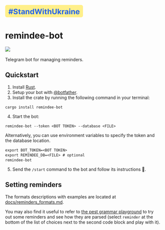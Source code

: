 [![Stand With Ukraine](https://raw.githubusercontent.com/vshymanskyy/StandWithUkraine/main/badges/StandWithUkraine.svg)](https://stand-with-ukraine.pp.ua)

# remindee-bot

<img src="https://raw.githubusercontent.com/magnickolas/remindee-bot/master/extra/logo/remindee.svg" width="150">

Telegram bot for managing reminders.

## Quickstart

1. Install [Rust].
2. Setup your bot with [@botfather](https://t.me/botfather).
3. Install the crate by running the following command in your terminal:

```console
cargo install remindee-bot
```

4. Start the bot:

```console
remindee-bot --token <BOT TOKEN> --database <FILE>
```

Alternatively, you can use environment variables to specify the token and the database location.

```console
export BOT_TOKEN=<BOT TOKEN>
export REMINDEE_DB=<FILE> # optional
remindee-bot
```

5. Send the `/start` command to the bot and follow its instructions 🤖.

## Setting reminders

The formats descriptions with examples are located at [docs/reminders_formats.md](/docs/reminders_formats.md).

You may also find it useful to refer to [the pest grammar playground][pest-grammar-playground] to try out some reminders and see how they are parsed (select `reminder` at the bottom of the list of choices next to the second code block and play with it).

[rust]: https://doc.rust-lang.org/cargo/getting-started/installation.html
[pest-grammar-playground]: https://pest.rs/?g=N4Ig5gTghgtjURALhAdwM4AIC8mD6wmAOiMaQD5lFEAuJmlJ1E9jI1AdvQL5FccB6AZgC0YzABsAljQCm0CVjEi%2BAT1kI8AVw4zM%2BgznyEAeiVX0AfpgAUZkLKu37UJ3ZItS19yHQkA-ACUQSHBmLwcMAD2HDQAFtq6NIb6uASY9tFu9lxeziR0eT5x2SR%2BIKGV4XyosrIA1ol6KUbp9qilDp2ORfb1neWVwWERACZQqk3JLa2mJKOdrr3mAwHDIdUccVFaEFMzaXMgJcsgUZ1anZ6Y3vaD6%2BubMFIcWnL7hod8hpmdUp25G75XysDIkS6nQpAnw9aF3NZDSp8CLoWQAYxiow%2BBkOYJBp1htxIaM651OgKJIAWp3uiMeYyg72isQSOj0uN%2BpzJcJIFOBUMpJx5%2BLpGwifGZ41Un0wAAEjjBSQDOtThUsgfYLBUHmK%2BDQtLJ0FKcXKjvruqtTqrKerrJqETrNrVRhxDcbcPK8R0CSrlT6ab7Tra8VrRY6IvFdkaJqlTXj4hcrpbhdbgcH7drRZsAGYQKTGk2e%2BzZpOnf5WxZODNZlGM3YFj1HdDBnwC4EQ4XXSmpnzplaZnUjPjoHQF2NFsodyl8nw9lxV-uIzZCUTKNfr5R8Pgr5SYGhSGCyTAAByiL2SbJoSjEfDHje%2BBgA5ABGR8AOjfj4ATI%2BgQBBABlABhABJEC8AAERAgBxECABUHzYABmJxHwABnfT9X0Qsg0ICf9gLAvAADkAHliIALQAUQAJVIyCYPg5EJRieIjHlB99BIZ9UIwj9v0fHCSDwioCNA8CyMo2j6Kg2CEI4CJ1AQcdCEA8SGLk4AABZuE2Phtl2GYWnvDhDBIL9eMwx8kME0yGEwdCrNfMSiNkpi7MoNTXMY%2BSImeV53iiPZUQxDhRlmBy%2BM-ABWX9rC88C3Lg%2ByEo0%2BCnheN4jyMlTMH8rK8CCvAQsxTYSrCnLcvywLgvRUrxQ4WoGndYxOLyzEJhw-U3U6jzMGdV1owsPrIwgIacNzfNev0Shm31CApRwkcwt6iIdw3DbNpvfh1pETA4i0eAOBECANHGAAjCQjxHMBlM3XRYnkAA3KAJDwUYpCeqR0CKuIIGPU7sykAAPCKbBIARQXsWQnvkLVAiBDAACpNn3Q93s%2B77fv%2BwGQZSXFwZASGKDxGG4ZIBHrGR1GD1kPA-oB2QgdByrYzaEhGXwqn0BRiIMR0GhRiiVAOHpnGmbxg5jDTbM5GuSh7BeUESAAagp-xEZ5p06nqKV0Axr6fr2BncdBgmIahkgyYgLV7PsGIKc13nh2PaQaDl1mpfSEhABQCZWQBvEmSBUUg1uELaI62rdBHD8Rz2e17VxUB65ZeiRPZlAASYA2vjiA07wDEYFPV1YjVhS%2BDzgui5L2RYmM1q7P0KvXsLqJi5iOuaDwJSxpwlu3przvYjwZl4j8PqB7bjvS%2B7pr6gnmbMCnofZ-eiZF-slf29rkeDL7yfHvz1vV670fMrkTfKG3mez-K0YJ4jWm8AH1ncGztq0bpm-d5ocun-Rj-YeyQvhN2XkfauO9gH0x2AfJeQC17VUNP3CBJ8oFr3vo-W8jJv6oPTpVd%2BOcwHjHeAgru-9sGkLwdPX%2Bsxc7UNPiPXuV9MAkNwanNBt8R5jziCwshI9558IYegs%2BetmL8H4d3ZhXtCBT2kdYXu%2BwIiSNHqxXhDd0hTx4VgawPClGV2EVwueOssAaNkdQwRiMdb6JTgnQeIiR56yMriKeTjrBShsSo-epj8bSynt4oE%2B9PGGN-ufAKhpfGaOoUgnReUL500vJsFRmDInmI4W9FJ1h742LYS-EJ0DtERS0Wo2JuS9GJIalPNOBpCyqUIhJci1E6JpWSvFepLTna2OPm9aRuUqmvRqco6JJS%2BnUOqUeIZ6S8CWNGVM8ZSTqFONqeAuZAyJkGKmQE2Zdi8DzMmTsmJ7E0k7L2RsnZKTGwrJOWs5csdI73W3Hc1hODMBQAql-TA2YgrwCvEnR5ry0RolkMeZI50ohsV7gIHhAhjRvPClKN8PC3y90%2Bd8xkE82F0LATYGwKLrAWxAGEXRaigQEqJc86U1gABkNh0CuxkB7NgxN7IYECDhY03gSBvicDw6EXKnC93WOIj5oDDD7z5cgHl8SJVICcPfIVFcY5J3uSq5O-zdyYrhXuWmrDMZG2vMnXJH1DZBSxYYVxersaM2ZkCXJA8cLzz1gbLGxtxY2qpjrJ10AOBgGQYqr%2BzqjZmoMAG41LqxbWrxtYAN9rFW7VVSq6Ou1nlyFee8nV3rfUGsoXTXM7cG7ZxTesla7wBZSHwSaQtmKGSXzwKec8WdCDVpzfrTN2VYwf2ITgwNQV2XdrzTADWWT6Xu3kLa7tZaJBDtsNTdx3aw1G2CH294A6nbjveAu3tiq2H62PIyOWdlRUGB3XgNty7DR1rPLEcRJ692jogBwLAR79C3v3fIUynKQAABonCvvvRwQISNxF6mfquxt2rDw03RpO8DHyAF03rfXSthA4MgfRm2xtn9n6bpYCNUDEB27TrpW7D20bn6TunbOiDdMcNdXw-m7mKMyPo1o-65%2Bd6D1syIYYANZ68Po0Q3QNjAm30PqfY3Hjz8TYS1BsxhDomP22BID%2BvIAaOPvsA8BxqnqJh4DAx2wgjqYwRCM5MGgUQC2GZ09KEz1nW1vN9QZtqpm9MEZgBKkOVjmq6fM0uxVpn7M%2Boic%2B-qdnT0OaPJ%2BlTXndYb3C0FzTca7kJojkmp5p1-KjDHepsTfylU0owPZKipEQIIwkFEKIC9XlxDOnuCzHBwV5UZGiEoSqpDZj3DV06rzusNcwHSqAQKsDnVkDQJqplTpol2KdDgQK03wsNGiPMIKpAOw4JN6bdc5uWban%2Bg9sSMAqyBGphTsSCtYEoMV0rdGRP-rOzYQrl2StssVfzWIQsRaFVdDKAgbU3uC2FqLaT7qrndPEf9j7YDMNgIh4Dr7kWlPfqcLDz7ndANAnO0V574iMsvCy3sHLpkQsbYgDNoFOEUf8DDsqlL640tJ1YYt5b%2B4Yh5ZXD8lrmAGvHVkMXGg0pUQAEcDSzaPFEDrqAgoP3%2BTBmg0By0vDAP1OIMhDR7rm0LkXc2bCyGBmiCQWh0CfVkC9rL6AltSBWzEaZUuwYAEJCvxWIgATUCEdsYTPLcs6h0cxn5vmerdFpLha0IqNm4t1boPUv0fU9p9tPguOwpjsIW1ACJW13WET-jutCmM9%2B4j97yjWtrBXfEd%2BkALxjxvGQCAAAHEgNCaF%2BpQHqEeLQx5MBIECCAbgQA#editor
